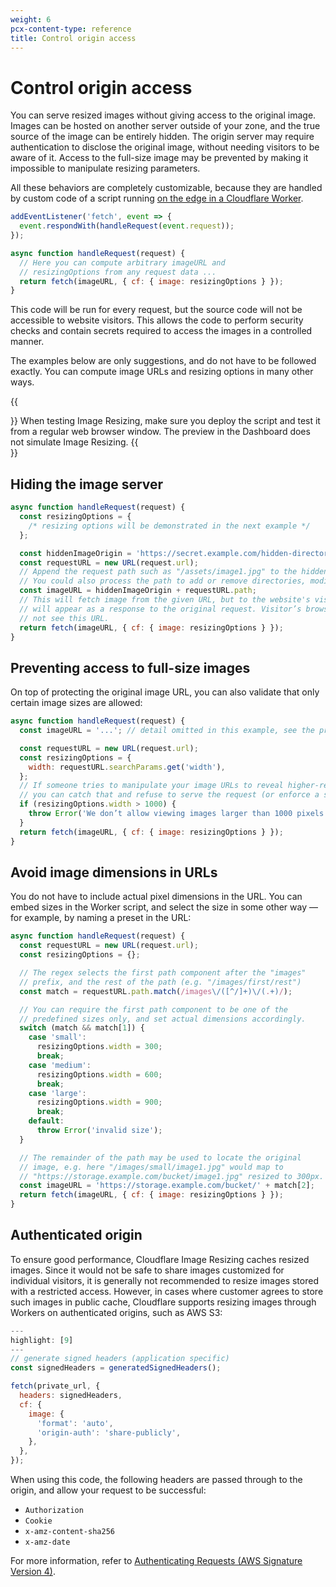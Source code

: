```yaml
---
weight: 6
pcx-content-type: reference
title: Control origin access
---
```


# Control origin access

You can serve resized images without giving access to the original image. Images can be hosted on another server outside of your zone, and the true source of the image can be entirely hidden. The origin server may require authentication to disclose the original image, without needing visitors to be aware of it. Access to the full-size image may be prevented by making it impossible to manipulate resizing parameters.

All these behaviors are completely customizable, because they are handled by custom code of a script running [on the edge in a Cloudflare Worker](/image-resizing/resize-with-workers).

```js
addEventListener('fetch', event => {
  event.respondWith(handleRequest(event.request));
});

async function handleRequest(request) {
  // Here you can compute arbitrary imageURL and
  // resizingOptions from any request data ...
  return fetch(imageURL, { cf: { image: resizingOptions } });
}
```

This code will be run for every request, but the source code will not be accessible to website visitors. This allows the code to perform security checks and contain secrets required to access the images in a controlled manner.

The examples below are only suggestions, and do not have to be followed exactly. You can compute image URLs and resizing options in many other ways.

{{<Aside type="warning" header="Warning">}}
When testing Image Resizing, make sure you deploy the script and test it from a regular web browser window. The preview in the Dashboard does not simulate Image Resizing.
{{</Aside>}}

## Hiding the image server

```js
async function handleRequest(request) {
  const resizingOptions = {
    /* resizing options will be demonstrated in the next example */
  };

  const hiddenImageOrigin = 'https://secret.example.com/hidden-directory';
  const requestURL = new URL(request.url);
  // Append the request path such as "/assets/image1.jpg" to the hiddenImageOrigin.
  // You could also process the path to add or remove directories, modify filenames, etc.
  const imageURL = hiddenImageOrigin + requestURL.path;
  // This will fetch image from the given URL, but to the website's visitors this
  // will appear as a response to the original request. Visitor’s browser will
  // not see this URL.
  return fetch(imageURL, { cf: { image: resizingOptions } });
}
```

## Preventing access to full-size images

On top of protecting the original image URL, you can also validate that only certain image sizes are allowed:

```js
async function handleRequest(request) {
  const imageURL = '...'; // detail omitted in this example, see the previous example

  const requestURL = new URL(request.url);
  const resizingOptions = {
    width: requestURL.searchParams.get('width'),
  };
  // If someone tries to manipulate your image URLs to reveal higher-resolution images,
  // you can catch that and refuse to serve the request (or enforce a smaller size, etc.)
  if (resizingOptions.width > 1000) {
    throw Error('We don’t allow viewing images larger than 1000 pixels wide');
  }
  return fetch(imageURL, { cf: { image: resizingOptions } });
}
```

## Avoid image dimensions in URLs

You do not have to include actual pixel dimensions in the URL. You can embed sizes in the Worker script, and select the size in some other way — for example, by naming a preset in the URL:

```js
async function handleRequest(request) {
  const requestURL = new URL(request.url);
  const resizingOptions = {};

  // The regex selects the first path component after the "images"
  // prefix, and the rest of the path (e.g. "/images/first/rest")
  const match = requestURL.path.match(/images\/([^/]+)\/(.+)/);

  // You can require the first path component to be one of the
  // predefined sizes only, and set actual dimensions accordingly.
  switch (match && match[1]) {
    case 'small':
      resizingOptions.width = 300;
      break;
    case 'medium':
      resizingOptions.width = 600;
      break;
    case 'large':
      resizingOptions.width = 900;
      break;
    default:
      throw Error('invalid size');
  }

  // The remainder of the path may be used to locate the original
  // image, e.g. here "/images/small/image1.jpg" would map to
  // "https://storage.example.com/bucket/image1.jpg" resized to 300px.
  const imageURL = 'https://storage.example.com/bucket/' + match[2];
  return fetch(imageURL, { cf: { image: resizingOptions } });
}
```

## Authenticated origin

To ensure good performance, Cloudflare Image Resizing caches resized images. Since it would not be safe to share images customized for individual visitors, it is generally not recommended to resize images stored with a restricted access. However, in cases where customer agrees to store such images in public cache, Cloudflare supports resizing images through Workers on authenticated origins, such as AWS S3:

```js
---
highlight: [9]
---
// generate signed headers (application specific)
const signedHeaders = generatedSignedHeaders();

fetch(private_url, {
  headers: signedHeaders,
  cf: {
    image: {
      'format': 'auto',
      'origin-auth': 'share-publicly',
    },
  },
});
```

When using this code, the following headers are passed through to the origin, and allow your request to be successful:

- `Authorization`
- `Cookie`
- `x-amz-content-sha256`
- `x-amz-date`

For more information, refer to [Authenticating Requests (AWS Signature Version 4)](https://docs.aws.amazon.com/AmazonS3/latest/API/sig-v4-authenticating-requests.html).